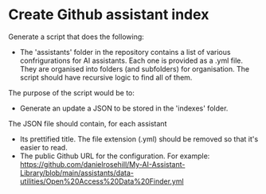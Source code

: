 # Create Github assistant index

Generate a script that does the following:

- The 'assistants' folder in the repository contains a list of various confrigurations for AI assistants. Each one is provided as a .yml file. They are organised into folders (and subfolders) for organisation. The script should have recursive logic to find all of them.

The purpose of the script would be to:

- Generate an update a JSON to be stored in the 'indexes' folder. 

The JSON file should contain, for each assistant

- Its prettified title. The file extension (.yml) should be removed so that it's easier to read.
- The public Github URL for the configuration. For example: https://github.com/danielrosehill/My-AI-Assistant-Library/blob/main/assistants/data-utilities/Open%20Access%20Data%20Finder.yml
